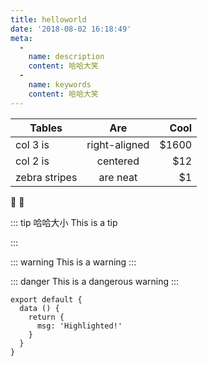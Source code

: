 ```yaml
---
title: helloworld
date: '2018-08-02 16:18:49'
meta:
  -
    name: description
    content: 哈哈大笑
  -
    name: keywords
    content: 哈哈大笑
---
```

| Tables        | Are           | Cool  |
| ------------- |:-------------:| -----:|
| col 3 is      | right-aligned | $1600 |
| col 2 is      | centered      |   $12 |
| zebra stripes | are neat      |    $1 |

:tada: :100:

::: tip 哈哈大小
This is a tip

:::

::: warning
This is a warning
:::

::: danger
This is a dangerous warning
:::

``` js{4}
export default {
  data () {
    return {
      msg: 'Highlighted!'
    }
  }
}
```